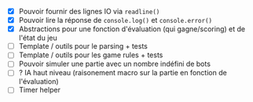 - [X] Pouvoir fournir des lignes IO via `readline()`
- [X] Pouvoir lire la réponse de `console.log()` et `console.error()`
- [X] Abstractions pour une fonction d'évaluation (qui gagne/scoring) et de l'état du jeu
- [ ] Template / outils pour le parsing + tests
- [ ] Template / outils pour les game rules + tests
- [ ] Pouvoir simuler une partie avec un nombre indéfini de bots
- [ ] ? IA haut niveau (raisonement macro sur la partie en fonction de l'évaluation)
- [ ] Timer helper
